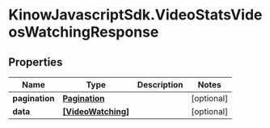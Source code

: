 # KinowJavascriptSdk.VideoStatsVideosWatchingResponse

## Properties
Name | Type | Description | Notes
------------ | ------------- | ------------- | -------------
**pagination** | [**Pagination**](Pagination.md) |  | [optional] 
**data** | [**[VideoWatching]**](VideoWatching.md) |  | [optional] 


